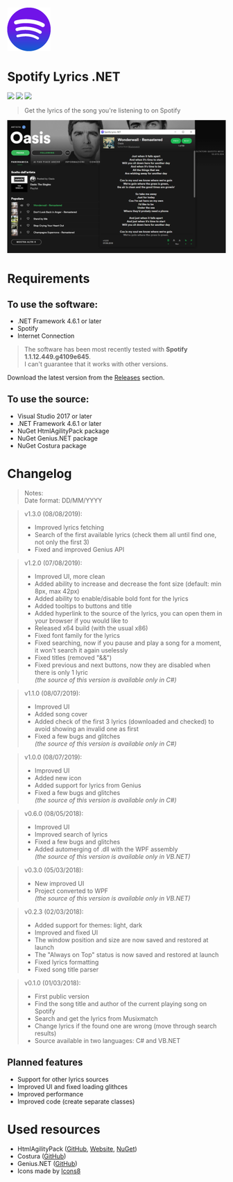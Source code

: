 ![](/Screenshots/SpotifyLyricsNET-logo-v1.png)
# Spotify Lyrics .NET
![](https://img.shields.io/badge/build-passing-brightgreen.svg?style=flat) ![](https://img.shields.io/badge/CSharp_source-v1.3.0-blue.svg?style=flat) ![](https://img.shields.io/badge/VB.NET_source-v0.6.0-blue.svg?style=flat)
> Get the lyrics of the song you're listening to on Spotify

![](/Screenshots/SpotifyLyricsNET-v1.2.0.png)

# Requirements
## To use the software:
- .NET Framework 4.6.1 or later
- Spotify
- Internet Connection

> The software has been most recently tested with **Spotify 1.1.12.449.g4109e645**.<br>I can't guarantee that it works with other versions.

Download the latest version from the [Releases](https://github.com/JakubSteplowski/SpotifyLyricsNET/releases) section.

## To use the source:
- Visual Studio 2017 or later
- .NET Framework 4.6.1 or later
- NuGet HtmlAgilityPack package
- NuGet Genius.NET package
- NuGet Costura package

# Changelog

> Notes:<br>
> Date format: DD/MM/YYYY

>v1.3.0 (08/08/2019):
>- Improved lyrics fetching
>- Search of the first available lyrics (check them all until find one, not only the first 3)
>- Fixed and improved Genius API

>v1.2.0 (07/08/2019):
>- Improved UI, more clean
>- Added ability to increase and decrease the font size (default: min 8px, max 42px)
>- Added ability to enable/disable bold font for the lyrics
>- Added tooltips to buttons and title
>- Added hyperlink to the source of the lyrics, you can open them in your browser if you would like to
>- Released x64 build (with the usual x86)
>- Fixed font family for the lyrics
>- Fixed searching, now if you pause and play a song for a moment, it won't search it again uselessly
>- Fixed titles (removed "&&")
>- Fixed previous and next buttons, now they are disabled when there is only 1 lyric<br>
>*(the source of this version is available only in C#)*

>v1.1.0 (08/07/2019):
>- Improved UI
>- Added song cover
>- Added check of the first 3 lyrics (downloaded and checked) to avoid showing an invalid one as first
>- Fixed a few bugs and glitches<br>
>*(the source of this version is available only in C#)*

>v1.0.0 (08/07/2019):
>- Improved UI
>- Added new icon
>- Added support for lyrics from Genius
>- Fixed a few bugs and glitches<br>
>*(the source of this version is available only in C#)*

>v0.6.0 (08/05/2018):
>- Improved UI
>- Improved search of lyrics
>- Fixed a few bugs and glitches
>- Added automerging of .dll with the WPF assembly<br>
>*(the source of this version is available only in VB.NET)*

>v0.3.0 (05/03/2018):
>- New improved UI
>- Project converted to WPF<br>
>*(the source of this version is available only in VB.NET)*

>v0.2.3 (02/03/2018):
>- Added support for themes: light, dark
>- Improved and fixed UI
>- The window position and size are now saved and restored at launch
>- The "Always on Top" status is now saved and restored at launch
>- Fixed lyrics formatting
>- Fixed song title parser

>v0.1.0 (01/03/2018):
>- First public version
>- Find the song title and author of the current playing song on Spotify
>- Search and get the lyrics from Musixmatch
>- Change lyrics if the found one are wrong (move through search results)
>- Source available in two languages: C# and VB.NET

## Planned features
- Support for other lyrics sources
- Improved UI and fixed loading glithces
- Improved performance
- Improved code (create separate classes)

# Used resources

- HtmlAgilityPack ([GitHub](https://github.com/zzzprojects/html-agility-pack), [Website](http://html-agility-pack.net/), [NuGet](https://www.nuget.org/packages/HtmlAgilityPack/))
- Costura ([GitHub](https://github.com/Fody/Costura))
- Genius.NET ([GitHub](https://github.com/prajjwaldimri/Genius.NET))
- Icons made by [Icons8](icons8.com)
